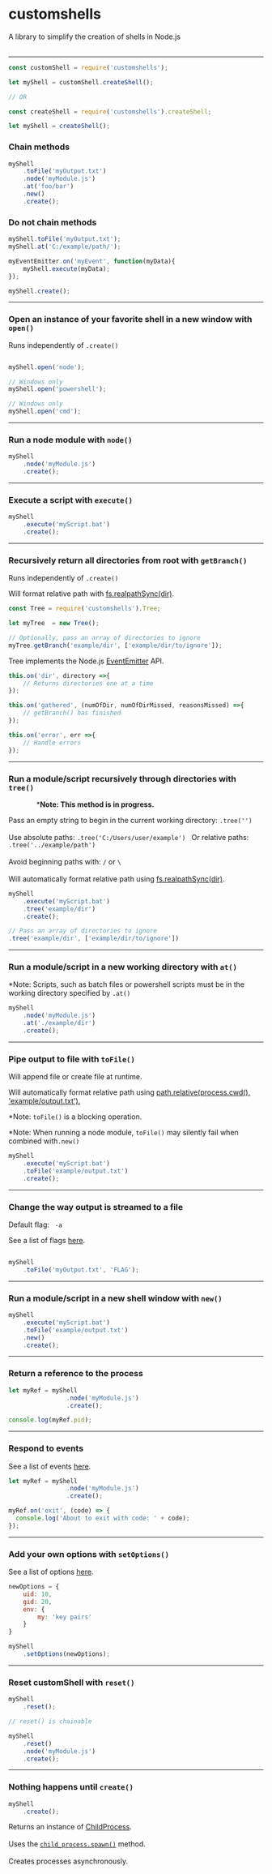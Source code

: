 # customshells
A library to simplify the creation of shells in Node.js 
<br>
<br>
<hr>

```js
const customShell = require('customshells');

let myShell = customShell.createShell();

// OR

const createShell = require('customshells').createShell;

let myShell = createShell();
```

### Chain methods

```js
myShell
    .toFile('myOutput.txt')
    .node('myModule.js')
    .at('foo/bar')
    .new()
    .create();
```

### Do not chain methods

```js
myShell.toFile('myOutput.txt');
myShell.at('C:/example/path/');

myEventEmitter.on('myEvent', function(myData){
    myShell.execute(myData);
});

myShell.create();
```
<hr>

### Open an instance of your favorite shell in a new window with <code>open()</code>

Runs independently of <code>.create()</code> 

```js

myShell.open('node');

// Windows only
myShell.open('powershell'); 

// Windows only
myShell.open('cmd');
```

<hr>

### Run a node module with <code>node()</code>

```js
myShell
    .node('myModule.js')
    .create();
```

<hr>

### Execute a script with <code>execute()</code>

```js
myShell
    .execute('myScript.bat')
    .create();
```

<hr>

### Recursively return all directories from root with <code>getBranch()</code>

Runs independently of <code>.create()</code> 

Will format relative path with <a href="https://nodejs.org/api/fs.html#fs_fs_realpathsync_path_options">fs.realpathSync(dir)</a>.

```js
const Tree = require('customshells').Tree;

let myTree  = new Tree();

// Optionally, pass an array of directories to ignore
myTree.getBranch('example/dir', ['example/dir/to/ignore']);
```

Tree implements the Node.js <a href="https://nodejs.org/api/events.html#events_class_eventemitter">EventEmitter</a> API. 

```js
this.on('dir', directory =>{
    // Returns directories one at a time
});

this.on('gathered', (numOfDir, numOfDirMissed, reasonsMissed) =>{
    // getBranch() has finished
});

this.on('error', err =>{
    // Handle errors
});
```

<hr>

### Run a module/script recursively through directories with <code>tree()</code>

&nbsp; &nbsp; &nbsp; &nbsp; &nbsp; &nbsp; &nbsp; ***Note: This method is in progress.**

Pass an empty string to begin in the current working directory: <code>.tree('')</code>
<br>
<br>
Use absolute paths: <code>.tree('C:/Users/user/example')</code> &nbsp;  Or relative paths: <code>.tree('../example/path')</code>
<br>
<br>
Avoid beginning paths with: <code>/</code> or <code>\\</code>
<br>
<br>
Will automatically format relative path using <a href="https://nodejs.org/api/fs.html#fs_fs_realpathsync_path_options">fs.realpathSync(dir)</a>.

```js
myShell
    .execute('myScript.bat')
    .tree('example/dir')
    .create();

// Pass an array of directories to ignore
.tree('example/dir', ['example/dir/to/ignore'])
```

<hr>

### Run a module/script in a new working directory with <code>at()</code>

*Note: Scripts, such as batch files or powershell scripts must be in the working directory specified by <code>.at()</code>

```js
myShell
    .node('myModule.js')
    .at('./example/dir')
    .create();
```

<hr>

### Pipe output to file with <code>toFile()</code>

Will append file or create file at runtime.


Will automatically format relative path using <a href="https://nodejs.org/dist/latest-v8.x/docs/api/path.html#path_path_relative_from_to">path.relative(process.cwd(), 'example/output.txt').</a>


*Note: <code>toFile()</code> is a blocking operation.

*Note: When running a node module, <code>toFile()</code> may silently fail when combined with<code>.new()</code>

```js
myShell
    .execute('myScript.bat')
    .toFile('example/output.txt')
    .create();
```

<hr>

### Change the way output is streamed to a file

Default flag: <code> -a </code>

See a list of flags <a href="https://nodejs.org/dist/latest-v8.x/docs/api/fs.html#fs_fs_open_path_flags_mode_callback">here</a>.

```js

myShell
    .toFile('myOutput.txt', 'FLAG');
```

<hr> 

### Run a module/script in a new shell window with <code>new()</code>

```js
myShell
    .execute('myScript.bat')
    .toFile('example/output.txt')
    .new()
    .create();
```

<hr>

### Return a reference to the process

```js
let myRef = myShell
                .node('myModule.js')
                .create();

console.log(myRef.pid);
```

<hr>

### Respond to events

See a list of events <a href="https://nodejs.org/dist/latest-v8.x/docs/api/process.html#process_process_events">here</a>.

```js
let myRef = myShell
                .node('myModule.js')
                .create();

myRef.on('exit', (code) => {
  console.log('About to exit with code: ' + code);
});
```

<hr>

### Add your own options with <code>setOptions()</code>

See a list of options <a href="https://nodejs.org/dist/latest-v8.x/docs/api/child_process.html#child_process_child_process_spawn_command_args_options">here</a>.

```js
newOptions = {
    uid: 10,
    gid: 20,
    env: {
        my: 'key pairs'
    }
}

myShell
    .setOptions(newOptions);
```

<hr>

### Reset customShell with <code>reset()</code>

```js
myShell
    .reset();

// reset() is chainable

myShell
    .reset()
    .node('myModule.js')
    .create();
```

<hr> 

### Nothing happens until <code>create()</code>

```js
myShell
    .create();
```

Returns an instance of <a href="https://nodejs.org/dist/latest-v8.x/docs/api/child_process.html#child_process_class_childprocess">ChildProcess</a>. 
<br>
<br>
Uses the <a href="https://nodejs.org/dist/latest-v8.x/docs/api/child_process.html#child_process_child_process_spawn_command_args_options"><code>child_process.spawn()</code></a> method.
<br>
<br>
Creates processes asynchronously.
